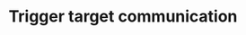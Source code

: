 ---
title: Trigger target communication
excerpt: ''
api:
  file: v3.json
  operationId: trigger-target-communication
deprecated: false
hidden: true
metadata:
  title: ''
  description: ''
  robots: index
next:
  description: ''
---
